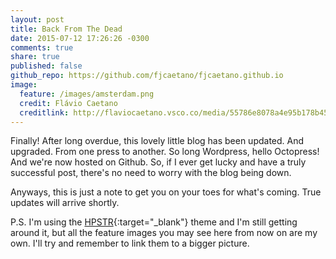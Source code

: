 ```yaml
---
layout: post
title: Back From The Dead
date: 2015-07-12 17:26:26 -0300
comments: true
share: true
published: false 
github_repo: https://github.com/fjcaetano/fjcaetano.github.io
image:
  feature: /images/amsterdam.png
  credit: Flávio Caetano
  creditlink: http://flaviocaetano.vsco.co/media/55786e8078a4e95b178b4577
---
```

Finally! After long overdue, this lovely little blog has been updated. And
upgraded. From one press to another. So long Wordpress, hello Octopress! And
we're now hosted on Github. So, if I ever get lucky and have a truly successful
post, there's no need to worry with the blog being down.

<!-- more -->

Anyways, this is just a note to get you on your toes for what's coming. True
updates will arrive shortly.

P.S. I'm using the [HPSTR](https://github.com/jez/hpstr-theme/){:target="_blank"} theme and I'm
still getting around it, but all the feature images you may see here from now on
are my own. I'll try and remember to link them to a bigger picture.
